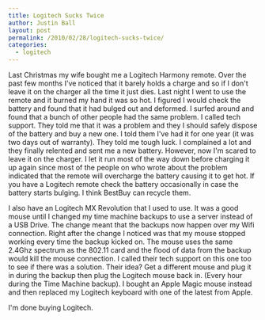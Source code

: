 ```yaml
---
title: Logitech Sucks Twice
author: Justin Ball
layout: post
permalink: /2010/02/28/logitech-sucks-twice/
categories:
  - logitech
---
```

Last Christmas my wife bought me a Logitech Harmony remote. Over the past few months I've noticed that it barely holds a charge and so if I don't leave it on the charger all the time it just dies. Last night I went to use the remote and it burned my hand it was so hot. I figured I would check the battery and found that it had bulged out and deformed. I surfed around and found that a bunch of other people had the same problem. I called tech support. They told me that it was a problem and they I should safely dispose of the battery and buy a new one. I told them I've had it for one year (it was two days out of warranty). They told me tough luck. I complained a lot and they finally relented and sent me a new battery. However, now I'm scared to leave it on the charger. I let it run most of the way down before charging it up again since most of the people on who wrote about the problem indicated that the remote will overcharge the battery causing it to get hot. If you have a Logitech remote check the battery occasionally in case the battery starts bulging. I think BestBuy can recycle them.

I also have an Logitech MX Revolution that I used to use. It was a good mouse until I changed my time machine backups to use a server instead of a USB Drive. The change meant that the backups now happen over my Wifi connection. Right after the change I noticed was that my mouse stopped working every time the backup kicked on. The mouse uses the same 2.4Ghz spectrum as the 802.11 card and the flood of data from the backup would kill the mouse connection. I called their tech support on this one too to see if there was a solution. Their idea? Get a different mouse and plug it in during the backup then plug the Logitech mouse back in. (Every hour during the Time Machine backup). I bought an Apple Magic mouse instead and then replaced my Logitech keyboard with one of the latest from Apple.

I'm done buying Logitech.